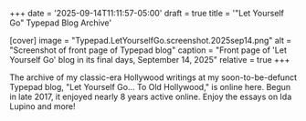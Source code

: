 +++
date = '2025-09-14T11:11:57-05:00'
draft = true
title = '"Let Yourself Go" Typepad Blog Archive'

[cover]
image = "Typepad.LetYourselfGo.screenshot.2025sep14.png"
alt = "Screenshot of front page of Typepad blog"
caption = "Front page of 'Let Yourself Go' blog in its final days, September 14, 2025"
relative = true
+++

The archive of my classic-era Hollywood writings at my soon-to-be-defunct Typepad blog, "Let Yourself Go... To Old Hollywood," 
is online here. Begun in late 2017, it enjoyed nearly 8 years active online. Enjoy the essays on Ida Lupino and more!